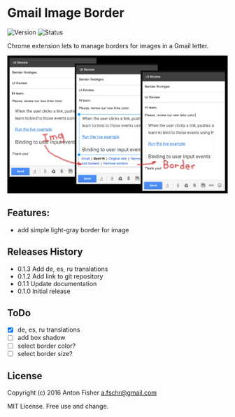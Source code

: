 # Gmail Image Border

![Version](https://img.shields.io/badge/version-0.1.3-green.svg)
![Status](https://img.shields.io/badge/status-beta-blue.svg)

Chrome extension lets to manage borders for images in a Gmail letter.

![Main function](/images/ext-screenshot-640-400.png)

## Features:

* add simple light-gray border for image

## Releases History

* 0.1.3 Add de, es, ru translations
* 0.1.2 Add link to git repository
* 0.1.1 Update documentation
* 0.1.0 Initial release

## ToDo

- [x] de, es, ru translations
- [ ] add box shadow
- [ ] select border color?
- [ ] select border size?

## License

Copyright (c) 2016 Anton Fisher <a.fschr@gmail.com>

MIT License. Free use and change.